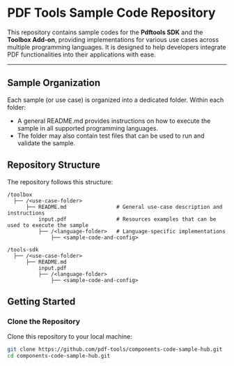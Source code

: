 # PDF Tools Sample Code Repository

This repository contains sample codes for the **Pdftools SDK** and the **Toolbox Add-on**, providing implementations for various use cases across multiple programming languages. It is designed to help developers integrate PDF functionalities into their applications with ease.

---

## Sample Organization

Each sample (or use case) is organized into a dedicated folder. Within each folder:
* A general README.md provides instructions on how to execute the sample in all supported programming languages.
* The folder may also contain test files that can be used to run and validate the sample.

## Repository Structure

The repository follows this structure:

```
/toolbox 
  ├── /<use-case-folder> 
      ├── README.md                # General use-case description and instructions 
          input.pdf                # Resources examples that can be used to execute the sample 
          ├── /<language-folder>   # Language-specific implementations 
              ├── <sample-code-and-config>

/tools-sdk 
  ├── /<use-case-folder> 
      ├── README.md
          input.pdf
          ├── /<language-folder> 
              ├── <sample-code-and-config>
```

## Getting Started

### Clone the Repository
Clone this repository to your local machine:
```bash
git clone https://github.com/pdf-tools/components-code-sample-hub.git
cd components-code-sample-hub.git
```
